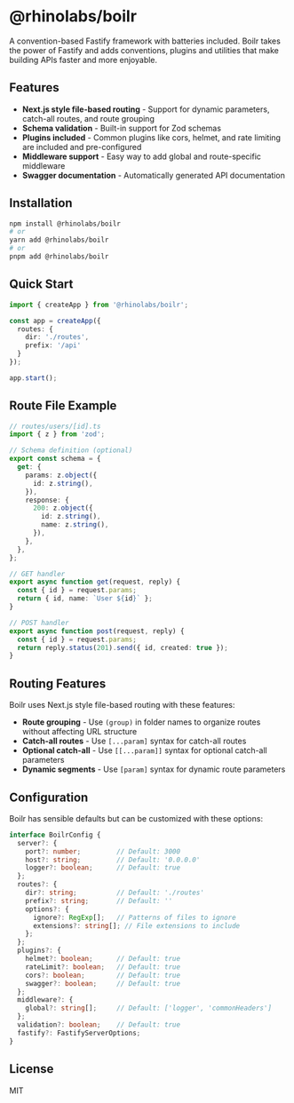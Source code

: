 # @rhinolabs/boilr

A convention-based Fastify framework with batteries included. Boilr takes the power of Fastify and adds conventions, plugins and utilities that make building APIs faster and more enjoyable.

## Features

- **Next.js style file-based routing** - Support for dynamic parameters, catch-all routes, and route grouping
- **Schema validation** - Built-in support for Zod schemas
- **Plugins included** - Common plugins like cors, helmet, and rate limiting are included and pre-configured
- **Middleware support** - Easy way to add global and route-specific middleware
- **Swagger documentation** - Automatically generated API documentation

## Installation

```bash
npm install @rhinolabs/boilr
# or
yarn add @rhinolabs/boilr
# or
pnpm add @rhinolabs/boilr
```

## Quick Start

```typescript
import { createApp } from '@rhinolabs/boilr';

const app = createApp({
  routes: {
    dir: './routes',
    prefix: '/api'
  }
});

app.start();
```

## Route File Example

```typescript
// routes/users/[id].ts
import { z } from 'zod';

// Schema definition (optional)
export const schema = {
  get: {
    params: z.object({
      id: z.string(),
    }),
    response: {
      200: z.object({
        id: z.string(),
        name: z.string(),
      }),
    },
  },
};

// GET handler
export async function get(request, reply) {
  const { id } = request.params;
  return { id, name: `User ${id}` };
}

// POST handler
export async function post(request, reply) {
  const { id } = request.params;
  return reply.status(201).send({ id, created: true });
}
```

## Routing Features

Boilr uses Next.js style file-based routing with these features:

- **Route grouping** - Use `(group)` in folder names to organize routes without affecting URL structure
- **Catch-all routes** - Use `[...param]` syntax for catch-all routes
- **Optional catch-all** - Use `[[...param]]` syntax for optional catch-all parameters
- **Dynamic segments** - Use `[param]` syntax for dynamic route parameters

## Configuration

Boilr has sensible defaults but can be customized with these options:

```typescript
interface BoilrConfig {
  server?: {
    port?: number;         // Default: 3000
    host?: string;         // Default: '0.0.0.0'
    logger?: boolean;      // Default: true
  };
  routes?: {
    dir?: string;          // Default: './routes'
    prefix?: string;       // Default: ''
    options?: {
      ignore?: RegExp[];   // Patterns of files to ignore
      extensions?: string[]; // File extensions to include
    };
  };
  plugins?: {
    helmet?: boolean;      // Default: true
    rateLimit?: boolean;   // Default: true
    cors?: boolean;        // Default: true
    swagger?: boolean;     // Default: true
  };
  middleware?: {
    global?: string[];     // Default: ['logger', 'commonHeaders']
  };
  validation?: boolean;    // Default: true
  fastify?: FastifyServerOptions;
}
```

## License

MIT